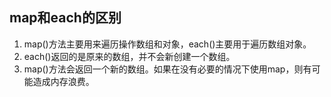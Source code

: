 ## map和each的区别

1. map()方法主要用来遍历操作数组和对象，each()主要用于遍历数组对象。
2. each()返回的是原来的数组，并不会新创建一个数组。
3. map()方法会返回一个新的数组。如果在没有必要的情况下使用map，则有可能造成内存浪费。